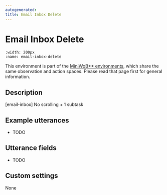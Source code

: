 ```yaml
---
autogenerated:
title: Email Inbox Delete
---
```


# Email Inbox Delete

```{figure} ../../_static/videos/miniwob/email-inbox-delete.gif 
:width: 200px
:name: email-inbox-delete
```

This environment is part of the <a href='..'>MiniWoB++ environments</a>, which share the same observation and action spaces. Please read that page first for general information.

## Description

[email-inbox] No scrolling + 1 subtask

## Example utterances

* TODO

## Utterance fields

* TODO

## Custom settings

None
